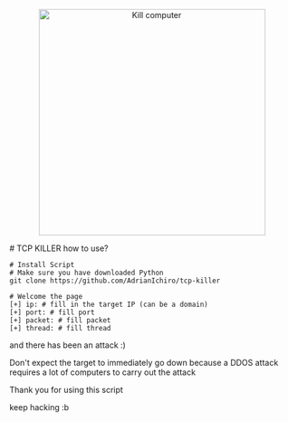 <p align="center"><a href="#" target="_blank"><img src="https://e1.pxfuel.com/desktop-wallpaper/694/408/desktop-wallpaper-anime-programmer-posted-by-zoey-tremblay-anime-programming.jpg" width="400" alt="Kill computer"></a></p>
#  TCP KILLER
how to use?

```
# Install Script
# Make sure you have downloaded Python
git clone https://github.com/AdrianIchiro/tcp-killer
```

```
# Welcome the page
[+] ip: # fill in the target IP (can be a domain)
[+] port: # fill port
[+] packet: # fill packet
[+] thread: # fill thread
```
and there has been an attack :)

Don't expect the target to immediately go down because a DDOS attack requires a lot of computers to carry out the attack

Thank you for using this script

keep hacking :b

